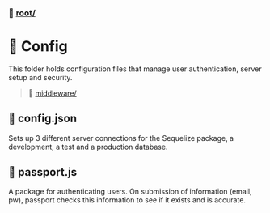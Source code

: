 ### :open_file_folder: [root/](../)
# :open_file_folder: Config
This folder holds configuration files that manage user authentication, server setup and security.
 > :file_folder: [middleware/](./middleware)
  

  ## :page_facing_up: config.json
 Sets up 3 different server connections for the Sequelize package, a development, a test and a production database.

  ## :page_facing_up: passport.js
  A package for authenticating users. On submission of information (email, pw), passport checks this information to see if it exists and is accurate.